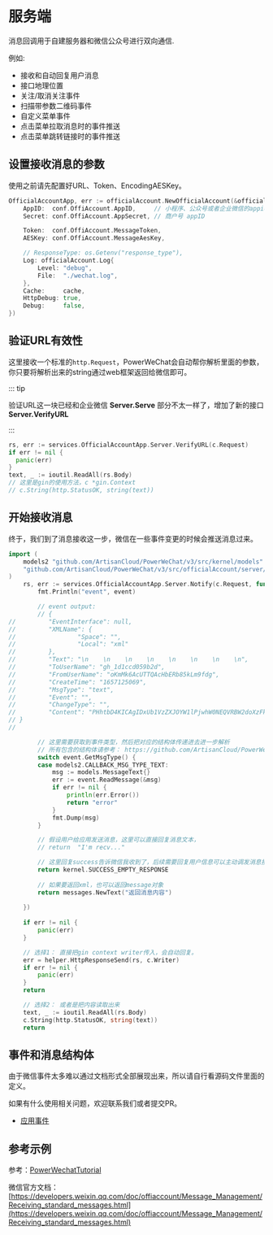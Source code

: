 # 服务端

消息回调用于自建服务器和微信公众号进行双向通信.

例如:
 * 接收和自动回复用户消息
 * 接口地理位置
 * 关注/取消关注事件
 * 扫描带参数二维码事件
 * 自定义菜单事件
 * 点击菜单拉取消息时的事件推送
 * 点击菜单跳转链接时的事件推送

## 设置接收消息的参数

使用之前请先配置好URL、Token、EncodingAESKey。

``` go
OfficialAccountApp, err := officialAccount.NewOfficialAccount(&officialAccount.UserConfig{
	AppID:  conf.OffiAccount.AppID,     // 小程序、公众号或者企业微信的appid
	Secret: conf.OffiAccount.AppSecret, // 商户号 appID

	Token:  conf.OffiAccount.MessageToken,
	AESKey: conf.OffiAccount.MessageAesKey,

	// ResponseType: os.Getenv("response_type"),
	Log: officialAccount.Log{
		Level: "debug",
		File:  "./wechat.log",
	},
	Cache:     cache,
	HttpDebug: true,
	Debug:     false,
})
```

## 验证URL有效性

这里接收一个标准的`http.Request`，PowerWeChat会自动帮你解析里面的参数，你只要将解析出来的string通过web框架返回给微信即可。

::: tip

验证URL这一块已经和企业微信 **Server.Serve** 部分不太一样了，增加了新的接口 **Server.VerifyURL**

:::

``` go
rs, err := services.OfficialAccountApp.Server.VerifyURL(c.Request)
if err != nil {
  panic(err)
}
text, _ := ioutil.ReadAll(rs.Body)
// 这里是gin的使用方法，c *gin.Context
// c.String(http.StatusOK, string(text))
```

## 开始接收消息

终于，我们到了消息接收这一步，微信在一些事件变更的时候会推送消息过来。

``` go
import (
	models2 "github.com/ArtisanCloud/PowerWeChat/v3/src/kernel/models"
	"github.com/ArtisanCloud/PowerWeChat/v3/src/officialAccount/server/handlers/models"
)
	rs, err := services.OfficialAccountApp.Server.Notify(c.Request, func(event contract.EventInterface) interface{} {
		fmt.Println("event", event)

		// event output:
		// {
//         "EventInterface": null,
//         "XMLName": {
//                 "Space": "",
//                 "Local": "xml"
//         },
//         "Text": "\n    \n    \n    \n    \n    \n    \n    \n",
//         "ToUserName": "gh_1d1ccd059b2d",
//         "FromUserName": "oKmMk6AcUTTQAcHbERb85kLm9fdg",
//         "CreateTime": "1657125069",
//         "MsgType": "text",
//         "Event": "",
//         "ChangeType": "",
//         "Content": "PHhtbD4KICAgIDxUb1VzZXJOYW1lPjwhW0NEQVRBW2doXzFkMWNjZDA1OWIyZF1dPjwvVG9Vc2VyTmFtZT4KICAgIDxGcm9tVXNlck5hbWU+PCFbQ0RBVEFbb0ttTWs2QWN// VVFRRQWNIYkVSYjg1a0xtOWZkZ11dPjwvRnJvbVVzZXJOYW1lPgogICAgPENyZWF0ZVRpbWU+MTY1NzEyNTA2OTwvQ3JlYXRlVGltZT4KICAgIDxNc2dUeXBlPjwhW0NEQVRBW3RleHRdXT// 48L01zZ1R5cGU+CiAgICA8Q29udGVudD48IVtDREFUQVsxMTExXV0+PC9Db250ZW50PgogICAgPE1zZ0lkPjIzNzI0MzI2OTAxOTgxMzg4PC9Nc2dJZD4KICAgIDxFbmNyeXB0PjwhW0NEQ// VRBW0pHbVFJUkNmMmN5UDM2UGs0U2F1bzMya2pjSjVQNG9hQldVRGJMSXhoRGpvZFpPbkliMDRCOFVweVVDb09kRGwvQnd0MW9XNVdPdDlFTFd1c3VpWlpacVloblVhYTFJU1h0aTJxcHlQ// QXlvK3pHNkE2YmR4akh0MG15R0JNVElrOGw2ZHJJM2RITEpBYWpEMW5BRFNxa0FwbW5rZXMwZzdDSXlrMk1KRzR3VUZnay9vMlN4TGcwbi9weE5tUUFYcUZuUndSSzlkZWJkZXZTSHdLZGM// veDhyNnQ4ZmJsMHZFWHY1RzlYT1FhclJUM0tzamlydkFVUS90eTIrYnlYMU51bEJmSHoxMFFrbnkyVnp5QmNRSW9ycXc1VjF0bFREQnZRQkYrc3pHcXVxeTJibDV2MFlBT09TZk9ZRDFJd1// FxWjlzYmdIQkc3bDNKaEJLbE1HY0dzS2VGTjVhdk9BRU1CQ0tiejc2MkFqWXN6VUdnMGl1RHVrQmtGdGRhVUdrQVpSeU12d2hMRzZsdFhNTHljSmxPSGgvTzFQUFVJVFdQcnNueTZxellRN// kk9XV0+PC9FbmNyeXB0Pgo8L3htbD4K"
// }
// 

		// 这里需要获取到事件类型，然后把对应的结构体传递进去进一步解析
		// 所有包含的结构体请参考： https://github.com/ArtisanCloud/PowerWeChat/v3/src/officialAccount/server/handlers/models
		switch event.GetMsgType() {
		case models2.CALLBACK_MSG_TYPE_TEXT:
			msg := models.MessageText{}
			err := event.ReadMessage(&msg)
			if err != nil {
				println(err.Error())
				return "error"
			}
			fmt.Dump(msg)
		}

		// 假设用户给应用发送消息，这里可以直接回复消息文本，
		// return  "I'm recv..."

		// 这里回复success告诉微信我收到了，后续需要回复用户信息可以主动调发消息接口
		return kernel.SUCCESS_EMPTY_RESPONSE
		
		// 如果要返回xml，也可以返回message对象
		return messages.NewText("返回消息内容")
		
	})
	
	if err != nil {
		panic(err)
	}

	// 选择1： 直接把gin context writer传入，会自动回复。
	err = helper.HttpResponseSend(rs, c.Writer)
	if err != nil {
		panic(err)
	}
	return

	// 选择2： 或者是把内容读取出来
	text, _ := ioutil.ReadAll(rs.Body)
	c.String(http.StatusOK, string(text))
	return
```


## 事件和消息结构体

由于微信事件太多难以通过文档形式全部展现出来，所以请自行看源码文件里面的定义。

如果有什么使用相关问题，欢迎联系我们或者提交PR。

* [应用事件](https://github.com/ArtisanCloud/PowerWeChat/blob/master/src/officialAccount/server/handlers/models/message.go)


## 参考示例

参考：[PowerWechatTutorial](https://github.com/ArtisanCloud/PowerWechatTutorial/blob/master/controllers/official-account/server.go)

微信官方文档： [https://developers.weixin.qq.com/doc/offiaccount/Message_Management/Receiving_standard_messages.html](https://developers.weixin.qq.com/doc/offiaccount/Message_Management/Receiving_standard_messages.html)

